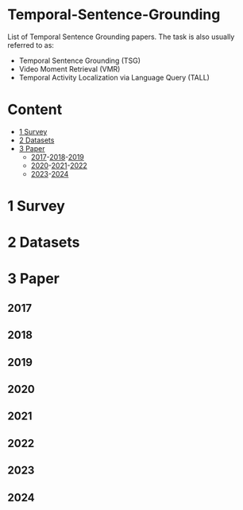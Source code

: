 # Temporal-Sentence-Grounding

List of Temporal Sentence Grounding papers.
The task is also usually referred to as:
- Temporal Sentence Grounding (TSG)
- Video Moment Retrieval (VMR)
- Temporal Activity Localization via Language Query (TALL)

# Content
- [1 Survey](#1-Survey)
- [2 Datasets](#2-Datasets)
- [3 Paper](#3-Paper)
    - [2017](#2017)-[2018](#2018)-[2019](#2019)
    - [2020](#2020)-[2021](#2021)-[2022](#2022)
    - [2023](#2023)-[2024](#2024)

# 1 Survey
# 2 Datasets
# 3 Paper
## 2017
## 2018
## 2019
## 2020 
## 2021
## 2022
## 2023
## 2024
